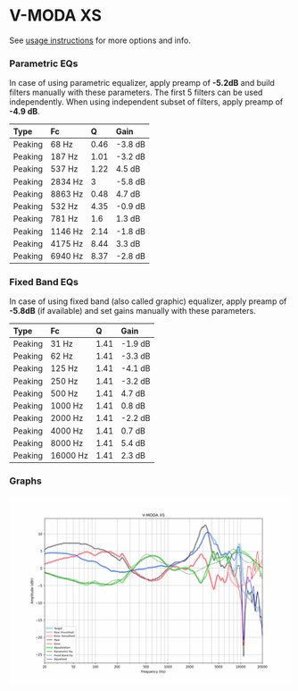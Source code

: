 # V-MODA XS
See [usage instructions](https://github.com/jaakkopasanen/AutoEq#usage) for more options and info.

### Parametric EQs
In case of using parametric equalizer, apply preamp of **-5.2dB** and build filters manually
with these parameters. The first 5 filters can be used independently.
When using independent subset of filters, apply preamp of **-4.9 dB**.

| Type    | Fc      |    Q | Gain    |
|:--------|:--------|:-----|:--------|
| Peaking | 68 Hz   | 0.46 | -3.8 dB |
| Peaking | 187 Hz  | 1.01 | -3.2 dB |
| Peaking | 537 Hz  | 1.22 | 4.5 dB  |
| Peaking | 2834 Hz | 3    | -5.8 dB |
| Peaking | 8863 Hz | 0.48 | 4.7 dB  |
| Peaking | 532 Hz  | 4.35 | -0.9 dB |
| Peaking | 781 Hz  | 1.6  | 1.3 dB  |
| Peaking | 1146 Hz | 2.14 | -1.8 dB |
| Peaking | 4175 Hz | 8.44 | 3.3 dB  |
| Peaking | 6940 Hz | 8.37 | -2.8 dB |

### Fixed Band EQs
In case of using fixed band (also called graphic) equalizer, apply preamp of **-5.8dB**
(if available) and set gains manually with these parameters.

| Type    | Fc       |    Q | Gain    |
|:--------|:---------|:-----|:--------|
| Peaking | 31 Hz    | 1.41 | -1.9 dB |
| Peaking | 62 Hz    | 1.41 | -3.3 dB |
| Peaking | 125 Hz   | 1.41 | -4.1 dB |
| Peaking | 250 Hz   | 1.41 | -3.2 dB |
| Peaking | 500 Hz   | 1.41 | 4.7 dB  |
| Peaking | 1000 Hz  | 1.41 | 0.8 dB  |
| Peaking | 2000 Hz  | 1.41 | -2.2 dB |
| Peaking | 4000 Hz  | 1.41 | 0.7 dB  |
| Peaking | 8000 Hz  | 1.41 | 5.4 dB  |
| Peaking | 16000 Hz | 1.41 | 2.3 dB  |

### Graphs
![](./V-MODA%20XS.png)